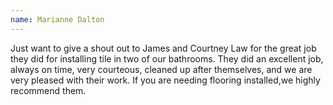 ```yaml
---
name: Marianne Dalton
---
```


Just want to give a shout out to James and Courtney Law for the great job they did for installing tile in two of our bathrooms. They did an excellent job, always on time, very courteous, cleaned up after themselves, and we are very pleased with their work. If you are needing flooring installed,we highly recommend them.
